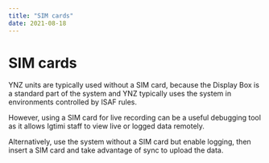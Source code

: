 ```yaml
---
title: "SIM cards"
date: 2021-08-18
---
```

# SIM cards

YNZ units are typically used without a SIM card, because the Display Box is a standard part of the system and YNZ typically uses the system in environments controlled by ISAF rules.

  

However, using a SIM card for live recording can be a useful debugging tool as it allows Igtimi staff to view live or logged data remotely.  

Alternatively, use the system without a SIM card but enable logging, then insert a SIM card and take advantage of sync to upload the data.